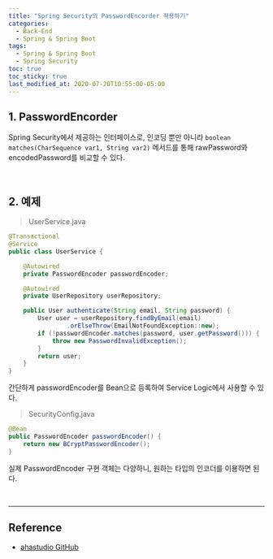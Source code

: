 ```yaml
---
title: "Spring Security의 PasswordEncorder 적용하기"
categories:
  - Back-End
  - Spring & Spring Boot
tags:
  - Spring & Spring Boot
  - Spring Security
toc: true
toc_sticky: true
last_modified_at: 2020-07-20T10:55:00-05:00
---
```


## 1. PasswordEncorder

Spring Security에서 제공하는 인터페이스로, 인코딩 뿐만 아니라 ``boolean matches(CharSequence var1, String var2)`` 메서드를 통해 rawPassword와 encodedPassword를 비교할 수 있다.

<br>

## 2. 예제

> UserService.java

```java
@Transactional
@Service
public class UserService {

    @Autowired
    private PasswordEncoder passwordEncoder;

    @Autowired
    private UserRepository userRepository;

    public User authenticate(String email, String password) {
        User user = userRepository.findByEmail(email)
                .orElseThrow(EmailNotFoundException::new);
        if (!passwordEncoder.matches(password, user.getPassword())) {
            throw new PasswordInvalidException();
        }
        return user;
    }
}
```

간단하게 passwordEncoder를 Bean으로 등록하여 Service Logic에서 사용할 수 있다.

> SecurityConfig.java

```java
@Bean
public PasswordEncoder passwordEncoder() {
    return new BCryptPasswordEncoder();
}
```

실제 PasswordEncoder 구현 객체는 다양하니, 원하는 타입의 인코더를 이용하면 된다.

<br>

---

## Reference

* [ahastudio GitHub](https://github.com/ahastudio/fastcampus-eatgo)
